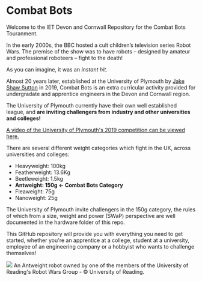 # Combat Bots
Welcome to the IET Devon and Cornwall Repository for the Combat Bots Touranment.

In the early 2000s, the BBC hosted a cult children’s television series Robot Wars. The premise of the show was to have robots – designed by amateur and professional roboteers – fight to the death!

As you can imagine, it was an *instant hit*.

Almost 20 years later, established at the University of Plymouth by [Jake Shaw Sutton](https://www.plymouth.ac.uk/staff/jake-shaw-sutton) in 2019, Combat Bots is an extra curricular activity provided for undergradate and apprentice engineers in the Devon and Cornwall region. 

The University of Plymouth currently have their own well established league, and **are inviting challengers from industry and other universities and colleges!**


[A video of the University of Plymouth's 2019 competition can be viewed here.](https://www.youtube.com/watch?v=85qD58p1BeM&ab_channel=JakeShaw-sutton)

There are several different weight categories which fight in the UK, across universities and colleges:
- Heavyweight: 100kg
- Featherweight: 13.6Kg
- Beetleweight: 1.5kg
- **Antweight: 150g <- Combat Bots Category**
- Fleaweight: 75g
- Nanoweight: 25g

The University of Plymouth invite challengers in the 150g category, the rules of which from a size, weight and power (SWaP) perspective are well documented in the hardware folder of this repo.

This GitHub repository will provide you with everything you need to get started, whether you're an apprentice at a college, student at a university, employee of an engineering company or a hobbyist who wants to challenge themselves!

![](https://ugc.futurelearn.com/uploads/images/d4/7b/d47bf7dc-92f0-4753-809d-571415ce99cf.jpg)
An Antweight robot owned by one of the members of the University of Reading's Robot Wars Group - © University of Reading.

